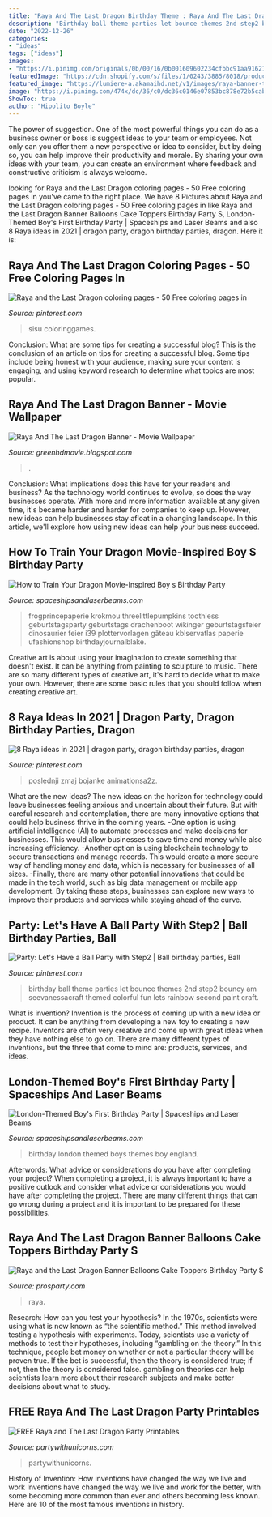 ```yaml
---
title: "Raya And The Last Dragon Birthday Theme : Raya And The Last Dragon Banner Balloons Cake Toppers Birthday Party S"
description: "Birthday ball theme parties let bounce themes 2nd step2 bouncy am seevanessacraft themed colorful fun lets rainbow second paint craft"
date: "2022-12-26"
categories:
- "ideas"
tags: ["ideas"]
images:
- "https://i.pinimg.com/originals/0b/00/16/0b001609602234cfbbc91aa91621c195.jpg"
featuredImage: "https://cdn.shopify.com/s/files/1/0243/3885/8018/products/RayaandtheLastDragonBannerBalloonsCakeToppersBirthdayPartySuppliesKidsAdultsHolidayGifts_1_1024x1024@2x.jpg?v=1621561960"
featured_image: "https://lumiere-a.akamaihd.net/v1/images/raya-banner-th-r_e7928822.jpeg?region=0,0,1920,1000"
image: "https://i.pinimg.com/474x/dc/36/c0/dc36c0146e07853bc878e72b5cab7434.jpg"
ShowToc: true
author: "Hipolito Boyle"
---
```



The power of suggestion.
One of the most powerful things you can do as a business owner or boss is suggest ideas to your team or employees. Not only can you offer them a new perspective or idea to consider, but by doing so, you can help improve their productivity and morale. By sharing your own ideas with your team, you can create an environment where feedback and constructive criticism is always welcome.

	

		
looking for Raya and the Last Dragon coloring pages - 50 Free coloring pages in you've came to the right place. We have 8 Pictures about Raya and the Last Dragon coloring pages - 50 Free coloring pages in like Raya and the Last Dragon Banner Balloons Cake Toppers Birthday Party S, London-Themed Boy&#039;s First Birthday Party | Spaceships and Laser Beams and also 8 Raya ideas in 2021 | dragon party, dragon birthday parties, dragon. Here it is:
		
    
## Raya And The Last Dragon Coloring Pages - 50 Free Coloring Pages In

<img loading=lazy src="https://i.pinimg.com/736x/61/a9/18/61a918def9d0c7e8331e8b58f70b62ce.jpg" onerror="this.onerror=null;this.src='https://tse1.mm.bing.net/th?id=OIP.ABgknOoqvndYg2rD1bjuqAHaJV&amp;pid=15.1';" alt="Raya and the Last Dragon coloring pages - 50 Free coloring pages in">

_Source: pinterest.com_

>sisu coloringgames. 

	

Conclusion: What are some tips for creating a successful blog?
This is the conclusion of an article on tips for creating a successful blog. 
Some tips include being honest with your audience, making sure your content is engaging, and using keyword research to determine what topics are most popular.

    
## Raya And The Last Dragon Banner - Movie Wallpaper

<img loading=lazy src="https://lumiere-a.akamaihd.net/v1/images/raya-banner-th-r_e7928822.jpeg?region=0,0,1920,1000" onerror="this.onerror=null;this.src='https://tse3.mm.bing.net/th?id=OIP.hqJ1Xy9id79Gjx8N79agqAHaD2&amp;pid=15.1';" alt="Raya And The Last Dragon Banner - Movie Wallpaper">

_Source: greenhdmovie.blogspot.com_

>. 

	

Conclusion: What implications does this have for your readers and business?
As the technology world continues to evolve, so does the way businesses operate. With more and more information available at any given time, it's became harder and harder for companies to keep up. However, new ideas can help businesses stay afloat in a changing landscape. In this article, we'll explore how using new ideas can help your business succeed.

    
## How To Train Your Dragon Movie-Inspired Boy S Birthday Party

<img loading=lazy src="https://spaceshipsandlaserbeams.com/wp-content/uploads/2015/09/boys-how-to-train-your-dragon-birthday-party-ideas.png" onerror="this.onerror=null;this.src='https://tse3.mm.bing.net/th?id=OIP.iD7bZejGSBtkUb3UTgRkHgHaLH&amp;pid=15.1';" alt="How to Train Your Dragon Movie-Inspired Boy s Birthday Party">

_Source: spaceshipsandlaserbeams.com_

>frogprincepaperie krokmou threelittlepumpkins toothless geburtstagsparty geburtstags drachenboot wikinger geburtstagsfeier dinosaurier feier i39 plottervorlagen gâteau kblservatlas paperie ufashionshop birthdayjournalblake. 

	

Creative art is about using your imagination to create something that doesn't exist. It can be anything from painting to sculpture to music. There are so many different types of creative art, it's hard to decide what to make your own. However, there are some basic rules that you should follow when creating creative art.

    
## 8 Raya Ideas In 2021 | Dragon Party, Dragon Birthday Parties, Dragon

<img loading=lazy src="https://i.pinimg.com/474x/dc/36/c0/dc36c0146e07853bc878e72b5cab7434.jpg" onerror="this.onerror=null;this.src='https://tse1.mm.bing.net/th?id=OIP.qNVEEQQH06WO6viixKaf8QAAAA&amp;pid=15.1';" alt="8 Raya ideas in 2021 | dragon party, dragon birthday parties, dragon">

_Source: pinterest.com_

>poslednji zmaj bojanke animationsa2z. 

	

What are the new ideas?
The new ideas on the horizon for technology could leave businesses feeling anxious and uncertain about their future. But with careful research and contemplation, there are many innovative options that could help business thrive in the coming years. 
-One option is using artificial intelligence (AI) to automate processes and make decisions for businesses. This would allow businesses to save time and money while also increasing efficiency. 
-Another option is using blockchain technology to secure transactions and manage records. This would create a more secure way of handling money and data, which is necessary for businesses of all sizes. 
-Finally, there are many other potential innovations that could be made in the tech world, such as big data management or mobile app development. By taking these steps, businesses can explore new ways to improve their products and services while staying ahead of the curve.

    
## Party: Let&#039;s Have A Ball Party With Step2 | Ball Birthday Parties, Ball

<img loading=lazy src="https://i.pinimg.com/originals/0b/00/16/0b001609602234cfbbc91aa91621c195.jpg" onerror="this.onerror=null;this.src='https://tse3.mm.bing.net/th?id=OIP.87ZjXt4rMK7pT_Y3bWL5RgHaK5&amp;pid=15.1';" alt="Party: Let&#039;s Have a Ball Party with Step2 | Ball birthday parties, Ball">

_Source: pinterest.com_

>birthday ball theme parties let bounce themes 2nd step2 bouncy am seevanessacraft themed colorful fun lets rainbow second paint craft. 

	

What is invention?
Invention is the process of coming up with a new idea or product. It can be anything from developing a new toy to creating a new recipe. Inventors are often very creative and come up with great ideas when they have nothing else to go on. There are many different types of inventions, but the three that come to mind are: products, services, and ideas.

    
## London-Themed Boy&#039;s First Birthday Party | Spaceships And Laser Beams

<img loading=lazy src="http://spaceshipsandlaserbeams.com/wp-content/uploads/2015/09/london-england-birthday-party-ideas.jpg.jpg" onerror="this.onerror=null;this.src='https://tse2.mm.bing.net/th?id=OIP.UOalicWG9f-zAChJpM-v4gHaLH&amp;pid=15.1';" alt="London-Themed Boy&#039;s First Birthday Party | Spaceships and Laser Beams">

_Source: spaceshipsandlaserbeams.com_

>birthday london themed boys themes boy england. 

	

Afterwords: What advice or considerations do you have after completing your project?
When completing a project, it is always important to have a positive outlook and consider what advice or considerations you would have after completing the project. There are many different things that can go wrong during a project and it is important to be prepared for these possibilities.

    
## Raya And The Last Dragon Banner Balloons Cake Toppers Birthday Party S

<img loading=lazy src="https://cdn.shopify.com/s/files/1/0243/3885/8018/products/RayaandtheLastDragonBannerBalloonsCakeToppersBirthdayPartySuppliesKidsAdultsHolidayGifts_1_1024x1024@2x.jpg?v=1621561960" onerror="this.onerror=null;this.src='https://tse3.mm.bing.net/th?id=OIP.cnwq0yNvgsJkUS-NLS7BUQHaHa&amp;pid=15.1';" alt="Raya and the Last Dragon Banner Balloons Cake Toppers Birthday Party S">

_Source: prosparty.com_

>raya. 

	

Research: How can you test your hypothesis?
In the 1970s, scientists were using what is now known as “the scientific method.” This method involved testing a hypothesis with experiments. Today, scientists use a variety of methods to test their hypotheses, including “gambling on the theory.” In this technique, people bet money on whether or not a particular theory will be proven true. If the bet is successful, then the theory is considered true; if not, then the theory is considered false. gambling on theories can help scientists learn more about their research subjects and make better decisions about what to study.

    
## FREE Raya And The Last Dragon Party Printables

<img loading=lazy src="https://partywithunicorns.com/wp-content/uploads/2021/04/Free-Raya-and-The-Last-Dragon-Coloring-Pages-600x900.jpg" onerror="this.onerror=null;this.src='https://tse2.mm.bing.net/th?id=OIP.ju5oF9oQYhll2nTEOpl3WAHaLH&amp;pid=15.1';" alt="FREE Raya and The Last Dragon Party Printables">

_Source: partywithunicorns.com_

>partywithunicorns. 

	

History of Invention: How inventions have changed the way we live and work
Inventions have changed the way we live and work for the better, with some becoming more common than ever and others becoming less known. Here are 10 of the most famous inventions in history.

